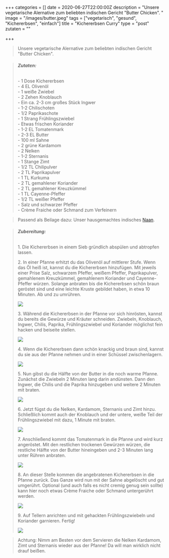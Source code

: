 +++
categories = []
date = 2020-06-27T22:00:00Z
description = "Unsere vegetarische Alernative zum beliebten indischen Gericht \"Butter Chicken\". "
image = "/images/butter.jpeg"
tags = ["vegetarisch", "gesund", "Kichererbsen", "einfach"]
title = "Kichererbsen Curry"
type = "post"
zutaten = ""

+++
> Unsere vegetarische Alernative zum beliebten indischen Gericht "Butter Chicken".

> ###### **Zutaten:**
>
> \- 1 Dose Kichererbsen  
> \- 4 EL Olivenöl  
> \- 1 weiße Zwiebel  
> \- 2 Zehen Knoblauch  
> \- Ein ca. 2-3 cm großes Stück Ingwer  
> \- 1-2 Chilischoten  
> \- 1/2 Paprikaschote  
> \- 1 Strang Frühlingszwiebel  
> \- Etwas frischen Koriander  
> \- 1-2 EL Tomatenmark  
> \- 2-3 EL Butter  
> \- 100 ml Sahne  
> \- 2 grüne Kardamom  
> \- 2 Nelken  
> \- 1-2 Sternanis  
> \- 1 Stange Zimt  
> \- 1/2 TL Chilipulver  
> \- 2 TL Paprikapulver  
> \- 1 TL Kurkuma  
> \- 2 TL gemahlener Koriander  
> \- 2 TL gemahlener Kreuzkümmel  
> \- 1 TL Cayenne-Pfeffer  
> \- 1/2 TL weißer Pfeffer  
> \- Salz und schwarzer Pfeffer  
> \- Crème Fraiche oder Schmand zum Verfeinern

> Passend als Beilage dazu: Unser hausgemachtes indisches [Naan](https://binans.netlify.app/charming-evening-field.11/).

> ###### **Zubereitung:**
>
> 1\. Die Kichererbsen in einem Sieb gründlich abspülen und abtropfen lassen.
>
> 2\. In einer Pfanne erhitzt du das Olivenöl auf mittlerer Stufe. Wenn das Öl heiß ist, kannst du die Kichererbsen hinzufügen. Mit jeweils einer Prise Salz, schwarzem Pfeffer, weißem Pfeffer, Paprikapulver, gemahlenem Kreuzkümmel, gemahlenem Koriander und Cayenne-Pfeffer würzen. Solange anbraten bis die Kichererbsen schön braun geröstet sind und eine leichte Kruste gebildet haben, in etwa 10 Minuten. Ab und zu umrühren.
>
> ![](/images/butter6.jpeg)
>
> 3\. Während die Kichererbsen in der Pfanne vor sich hinrösten, kannst du bereits die Gewürze und Kräuter schneiden. Zwiebeln, Knoblauch, Ingwer, Chilis, Paprika, Frühlingszwiebel und Koriander möglichst fein hacken und beiseite stellen.
>
> ![](/images/butter4.jpeg)
>
> 4\. Wenn die Kichererbsen dann schön knackig und braun sind, kannst du sie aus der Pfanne nehmen und in einer Schüssel zwischenlagern.
>
> ![](/images/butter5.jpeg)
>
> 5\. Nun gibst du die Hälfte von der Butter in die noch warme Pfanne. Zunächst die Zwiebeln 2 Minuten lang darin andünsten. Dann den Ingwer, die Chilis und die Paprika hinzugeben und weitere 2 Minuten mit braten.
>
> ![](/images/butter1.gif)
>
> 6\. Jetzt fügst du die Nelken, Kardamom, Sternanis und Zimt hinzu. Schließlich kommt auch der Knoblauch und der untere, weiße Teil der Frühlingszwiebel mit dazu, 1 Minute mit braten.
>
> ![](/images/butter3.jpeg)
>
> 7\. Anschließend kommt das Tomatenmark in die Pfanne und wird kurz angeröstet. Mit den restlichen trockenen Gewürzen würzen, die restliche Hälfte von der Butter hineingeben und 2-3 Minuten lang unter Rühren anbraten.
>
> ![](/images/butter2.gif)
>
> 8\. An dieser Stelle kommen die angebratenen Kichererbsen in die Pfanne zurück. Das Ganze wird nun mit der Sahne abgelöscht und gut umgerührt. Optional (und auch falls es nicht cremig genug sein sollte) kann hier noch etwas Crème Fraiche oder Schmand untergerührt werden.
>
> ![](/images/butter4.gif)
>
> 9\. Auf Tellern anrichten und mit gehackten Frühlingszwiebeln und Koriander garnieren. Fertig!
>
> ![](/images/butter2.jpeg)

> Achtung: Nimm am Besten vor dem Servieren die Nelken Kardamom, Zimt und Sternanis wieder aus der Pfanne! Da will man wirklich nicht drauf beißen.